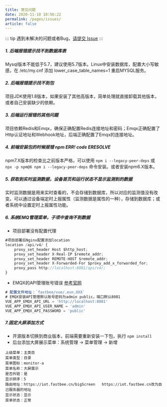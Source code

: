```yaml
---
title: 常见问题
date: 2020-11-10 18:56:22
permalink: /pages/issues/
article: false
---
```



::: tip
遇到未解决的问题或者Bug，<a href="https://gitee.com/kerwincui/fastbee/issues" target="_blank" rel="nofollow">请提交 Issue</a>
:::

##### 1. 后端报错提示找不到数据库表
Mysql版本不能低于5.7，建议使用5.7版本。Linux中安装数据库，配置大小写敏感，在 /etc/my.cnf 添加 lower_case_table_names=1 重启MYSQL服务。

##### 2. 后端报错提示找不到包
项目JDK使用1.8版本，如果安装了其他高版本，简单处理就直接卸载其他版本，或者自己安装缺少的依赖。

##### 3. 后端运行报错的其他问题
项目依赖Redis和Emqx，确保正确配置Redis连接地址和密码；Emqx正确配置了Http认证地址和Webhook地址，后端正确配置了Emqx的连接地址。

##### 4. 前端安装包的时候报错 npm ERR! code ERESOLVE
npm7.X版本的检查比之前版本严格，可以使用 `npm i --legacy-peer-deps` 或 `npx -p npm@6 npm i --legacy-peer-deps` 命令安装。或者安装npm6.X版本。

##### 5. 获取到实时监测数据，设备首页和运行状态不显示监测到的数据
实时监测数据是用来实时查看的，不会存储到数据库，所以对应的监测值没有改变。可以通过设备端定时上报属性（监测数据是属性的一种），存储到数据库；或者系统中设置定时上报属性功能。

##### 6. 系统EMQ管理菜单，子项中查询不到数据
* 项目部署没有配置代理
``` ts
#项目部署后Nginx配置添加location
location /api/v4/ {
    proxy_set_header Host $http_host;
    proxy_set_header X-Real-IP $remote_addr;
    proxy_set_header REMOTE-HOST $remote_addr;
    proxy_set_header X-Forwarded-For $proxy_add_x_forwarded_for;
    proxy_pass http://localhost:8081/api/v4/;
}

```

* EMQX的API管理账号错误 <a href="https://www.emqx.io/docs/zh/v4.4/advanced/http-api.html" target="_blank" rel="nofollow">参考官网</a>
``` ts
# 配置文件地址：`fastbee/vue/.evn.XXX`
# EMQX安装API管理默认账号密码为admin public，端口默认8081
VUE_APP_EMQX_API_URL = 'http://localhost:8081'
VUE_APP_EMQX_API_USER_NAME = 'admin'
VUE_APP_EMQX_API_PASSWORD = 'public'
```

##### 7.固定大屏添加方式
- 开源版本切换到商业版本，前端需要重新安装一下包，执行 `npm install`
- 后台添加大屏展示菜单：系统管理 -> 菜单管理 -> 新增
```
上级菜单：主类目
菜单类型：目录
菜单图标：monitor-a
菜单名称：大屏展示
是否外链：是
显示排序：5
路由地址：https://iot.fastbee.cn/bigScreen   https://iot.fastbee.cn改为自己服务器的地址
显示状态：显示
菜单状态：正常

```
